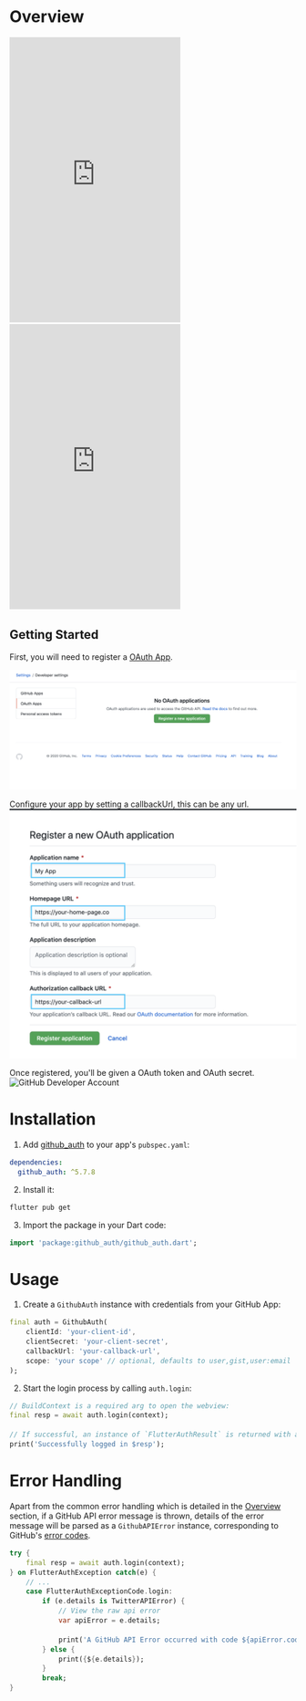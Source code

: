 # Overview 

<iframe src="https://player.vimeo.com/video/470797007"  height="500" frameborder="0" allow="autoplay;"></iframe>
<iframe src="https://player.vimeo.com/video/472607251"  height="500" frameborder="0" allow="autoplay;"></iframe>

## Getting Started

First, you will need to register a [OAuth App](hhttps://github.com/settings/developers/).

![GitHub Developer Account](../assets/img/github-auth-account-1.png ':size=400')

Configure your app by setting a callbackUrl, this can be any url.
![GitHub Developer Account](../assets/img/github-auth-account-2.png ':size=400')

Once registered, you'll be given a OAuth token and OAuth secret.
![GitHub Developer Account](../assets/img/github-auth-account-3.png ':size=400')

# Installation

1. Add [github_auth]() to your app's `pubspec.yaml`:
```yaml
dependencies:
  github_auth: ^5.7.8
```

2. Install it:
```bash
flutter pub get
```

3. Import the package in your Dart code: 
```dart
import 'package:github_auth/github_auth.dart';
```

# Usage

1. Create a `GithubAuth` instance with credentials from your GitHub App:
```dart
final auth = GithubAuth(
    clientId: 'your-client-id',
    clientSecret: 'your-client-secret',
    callbackUrl: 'your-callback-url',
    scope: 'your scope' // optional, defaults to user,gist,user:email
);
```

2. Start the login process by calling `auth.login`: 
```dart
// BuildContext is a required arg to open the webview:
final resp = await auth.login(context);

// If successful, an instance of `FlutterAuthResult` is returned with a token and a secret.
print('Successfully logged in $resp');
```

# Error Handling

Apart from the common error handling which is detailed in the [Overview](/?id=error-handling) section, if a GitHub API error message is thrown, details of the error message will be parsed as a `GithubAPIError` instance, corresponding to GitHub's [error codes](https://docs.github.com/en/free-pro-team@latest/developers/apps/authorizing-oauth-apps#error-codes-for-the-device-flow).

```dart
try {
    final resp = await auth.login(context);
} on FlutterAuthException catch(e) {
    // ...
    case FlutterAuthExceptionCode.login:
        if (e.details is TwitterAPIError) {
            // View the raw api error 
            var apiError = e.details;

            print('A GitHub API Error occurred with code ${apiError.code}, message ${apiError.message} and uri ${apiError.uri}');
        } else {
            print({${e.details});
        }
        break;
}
```
